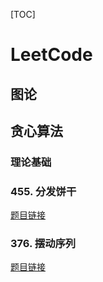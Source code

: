 [TOC]



# LeetCode

## 图论





## 贪心算法

### 理论基础



### 455. 分发饼干

[题目链接](https://leetcode.cn/problems/assign-cookies/description/)



### 376. 摆动序列

[题目链接](https://leetcode.cn/problems/wiggle-subsequence/)


